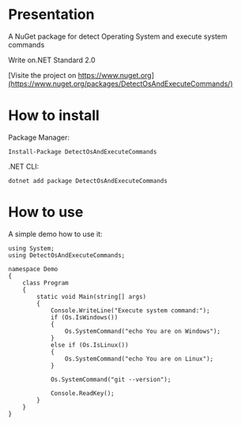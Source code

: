 # Presentation
A NuGet package for detect Operating System and execute system commands

Write on.NET Standard 2.0

[Visite the project on https://www.nuget.org](https://www.nuget.org/packages/DetectOsAndExecuteCommands/)


# How to install

Package Manager:
```
Install-Package DetectOsAndExecuteCommands
```

.NET CLI:
```
dotnet add package DetectOsAndExecuteCommands
```

# How to use
A simple demo how to use it:
```
using System;
using DetectOsAndExecuteCommands;

namespace Demo
{
    class Program
    {
        static void Main(string[] args)
        {
            Console.WriteLine("Execute system command:");
            if (Os.IsWindows())
            {
                Os.SystemCommand("echo You are on Windows");
            }
            else if (Os.IsLinux())
            {
                Os.SystemCommand("echo You are on Linux");
            }

            Os.SystemCommand("git --version");

            Console.ReadKey();
        }
    }
}
```
